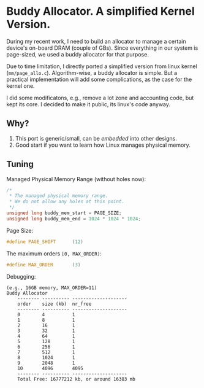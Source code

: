 # Buddy Allocator. A simplified Kernel Version.

During my recent work, I need to build an allocator
to manage a certain device's on-board DRAM (couple of GBs).
Since everything in our system is page-sized, we used a buddy allocator for that purpose.

Due to time limitation, I directly ported a simplified version from linux kernel (`mm/page_allo.c`).
Algorithm-wise, a buddy allocator is simple. But a practical implementation will add some complications,
as the case for the kernel one.

I did some modificatons, e.g., remove a lot zone and accounting code, but kept its core.
I decided to make it public, its linux's code anyway.


## Why?

1. This port is generic/small, can be *embedded* into other designs.
2. Good start if you want to learn how Linux manages physical memory.

## Tuning

Managed Physical Memory Range (without holes now):
```c
/*
 * The managed physical memory range.
 * We do not allow any holes at this point.
 */
unsigned long buddy_mem_start = PAGE_SIZE;
unsigned long buddy_mem_end = 1024 * 1024 * 1024;
```

Page Size:
```c
#define PAGE_SHIFT		(12)
```

The maximum orders `[0, MAX_ORDER)`:
```c
#define MAX_ORDER		(3)
```

Debugging:
```
(e.g., 16GB memory, MAX_ORDER=11)
Buddy Allocator
	-------- ---------- --------------------
	order    size (kb)  nr_free             
	-------- ---------- --------------------
	0        4          1                   
	1        8          1                   
	2        16         1                   
	3        32         1                   
	4        64         1                   
	5        128        1                   
	6        256        1                   
	7        512        1                   
	8        1024       1                   
	9        2048       1                   
	10       4096       4095                
	-------- ---------- --------------------
	Total Free: 16777212 kb, or around 16383 mb
```
